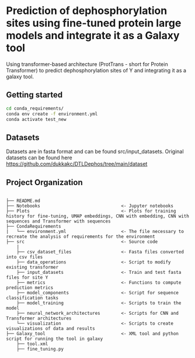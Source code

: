 # Prediction of dephosphorylation sites using fine-tuned protein large models and integrate it as a Galaxy tool

Using transformer-based architecture (ProtTrans - short for Protein Transformer) to predict dephosphorylation sites of Y and integrating it as a galaxy tool.

## Getting started

```bash
cd conda_requirements/
conda env create -f environment.yml
conda activate test_new
```

## Datasets

Datasets are in fasta format and can be found src/input_datasets. Original datasets can be found here https://github.com/dukkakc/DTLDephos/tree/main/dataset

## Project Organization

```plaintext

├── README.md
├── Notebooks                               <- Jupyter notebooks     
├── Plots                                   <- Plots for training history for fine-tuning, UMAP embeddings, CNN with embedding, CNN with sequences and Transformer with sequences
├── CondaRequirements
|   └── environment.yml                     <- The file necessary to recreate the analysis of requirements for the environment
├── src                                     <- Source code
    |
    ├── csv_dataset_files                   <- Fasta files converted into csv files
    ├── data_operations                     <- Script to modify existing transformer
    ├── input_datasets                      <- Train and test fasta files for site Y   
    ├── metrics                             <- Functions to compute prediction metrics
    ├── model_components                    <- Script for sequence classification tasks
    ├── model_training                      <- Scripts to train the model
    ├── neural_network_architectures        <- Scripts for CNN and Transformer architectures
    └── visualization                       <- Scripts to create visualizations of data and results
├── Galaxy_tool                             <- XML tool and python script for running the tool in galaxy 
    ├── tool.xml                   
    ├── fine_tuning.py
```
